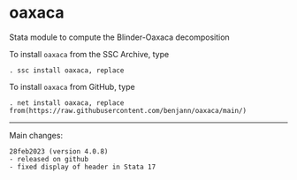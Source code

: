 # oaxaca
Stata module to compute the Blinder-Oaxaca decomposition

To install `oaxaca` from the SSC Archive, type

    . ssc install oaxaca, replace

To install `oaxaca` from GitHub, type

    . net install oaxaca, replace from(https://raw.githubusercontent.com/benjann/oaxaca/main/)

---

Main changes:

    28feb2023 (version 4.0.8)
    - released on github
    - fixed display of header in Stata 17
